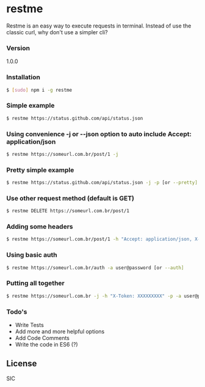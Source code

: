 # restme

Restme is an easy way to execute requests in terminal. Instead of use the classic curl, why don't use a simpler cli?

### Version
1.0.0
### Installation
```sh
$ [sudo] npm i -g restme
```
### Simple example
```sh
$ restme https://status.github.com/api/status.json
```
### Using convenience -j or --json option to auto include Accept: application/json
```sh
$ restme https://someurl.com.br/post/1 -j
```
### Pretty simple example
```sh
$ restme https://status.github.com/api/status.json -j -p [or --pretty]
```
### Use other request method (default is GET)
```sh
$ restme DELETE https://someurl.com.br/post/1
```
### Adding some headers
```sh
$ restme https://someurl.com.br/post/1 -h "Accept: application/json, X-Token: XXXXXXXXXX" [or --header]
```
### Using basic auth
```sh
$ restme https://someurl.com.br/auth -a user@password [or --auth]
```
### Putting all together 
```sh
$ restme https://someurl.com.br -j -h "X-Token: XXXXXXXXX" -p -a user@password
```
### Todo's
 - Write Tests
 - Add more and more helpful options
 - Add Code Comments
 - Write the code in ES6 (?)

License
----
SIC
